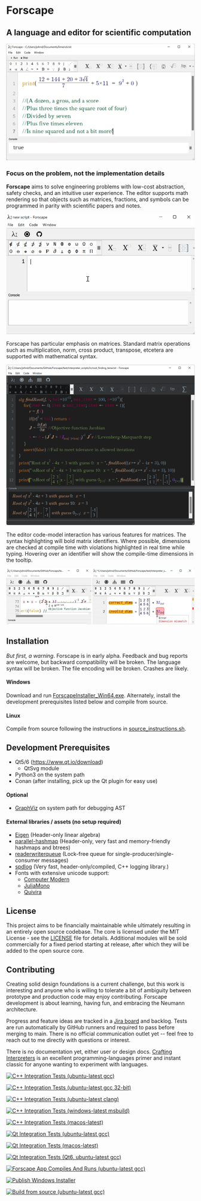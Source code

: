 # Forscape
## A language and editor for scientific computation

![alt text](doc/readme/limerick.png?raw=true "Forscape")

### Focus on the problem, not the implementation details

**Forscape** aims to solve engineering problems with low-cost abstraction, safety checks, and an intuitive user experience. The editor supports math rendering so that objects such as matrices, fractions, and symbols can be programmed in parity with scientific papers and notes.

![alt text](doc/readme/EditorInteraction.gif?raw=true "Editor interaction")

Forscape has particular emphasis on matrices. Standard matrix operations such as multiplication, norm, cross product, transpose, etcetera are supported with mathematical syntax.

![alt text](doc/readme/root_finding.png?raw=true "Forscape is designed around matrices")

The editor code-model interaction has various features for matrices. The syntax highlighting will bold matrix identifiers. Where possible, dimensions are checked at compile time with violations highlighted in real time while typing. Hovering over an identifier will show the compile-time dimensions in the tooltip.

![alt text](doc/readme/EditorMatrixFeatures.png?raw=true "The editor code-model interaction has various matrix features")

## Installation

*But first, a warning*. Forscape is in early alpha. Feedback and bug reports are welcome, but backward compatibility will be broken. The language syntax will be broken. The file encoding will be broken. Crashes are likely.

#### Windows

Download and run [ForscapeInstaller_Win64.exe](https://github.com/JohnDTill/Forscape/releases/download/pre-alpha-0.0.2/ForscapeInstaller_Win64.exe).
Alternately, install the development prerequisites listed below and compile from source.

#### Linux
Compile from source following the instructions in [source_instructions.sh](./.github/workflows/source_instructions.sh).

## Development Prerequisites

* Qt5/6 (https://www.qt.io/download)
  * QtSvg module
* Python3 on the system path
* Conan (after installing, pick up the Qt plugin for easy use)

#### Optional
* [GraphViz](https://graphviz.org/) on system path for debugging AST

#### External libraries / assets (no setup required)

* [Eigen](http://eigen.tuxfamily.org/index.php?title=Main_Page) (Header-only linear algebra)
* [parallel-hashmap](https://github.com/greg7mdp/parallel-hashmap) (Header-only, very fast and memory-friendly hashmaps and btrees)
* [readerwriterqueue](https://github.com/cameron314/readerwriterqueue) (Lock-free queue for single-producer/single-consumer messages)
* [spdlog](https://github.com/gabime/spdlog) (Very fast, header-only/compiled, C++ logging library.)
* Fonts with extensive unicode support:
  * [Computer Modern](https://www.fontsquirrel.com/fonts/computer-modern)
  * [JuliaMono](https://github.com/cormullion/juliamono)
  * [Quivira](http://quivira-font.com/)

## License

This project aims to be financially maintainable while ultimately resulting in an entirely open source codebase. The core is licensed under the MIT License - see the [LICENSE](LICENSE) file for details. Additional modules will be sold commercially for a fixed period starting at release, after which they will be added to the open source core.

## Contributing

Creating solid design foundations is a current challenge, but this work is interesting and anyone who is willing to tolerate a bit of ambiguity between prototype and production code may enjoy contributing. Forscape development is about learning, having fun, and embracing the Neumann architecture.

Progress and feature ideas are tracked in a [Jira board](https://forscape.atlassian.net/jira/software/c/projects/FOR/boards/1) and backlog. Tests are run automatically by GitHub runners and required to pass before merging to main. There is no official communication outlet yet -- feel free to reach out to me directly with questions or interest.

There is no documentation yet, either user or design docs. [Crafting Interpreters](http://www.craftinginterpreters.com/) is an excellent programming-languages primer and instant classic for anyone wanting to experiment with languages.

[![C++ Integration Tests (ubuntu-latest gcc)](https://github.com/JohnDTill/Forscape/actions/workflows/cpp_integration_tests.yml/badge.svg)](https://github.com/JohnDTill/Forscape/actions/workflows/cpp_integration_tests.yml)

[![C++ Integration Tests (ubuntu-latest gcc 32-bit)](https://github.com/JohnDTill/Forscape/actions/workflows/cpp_integration_tests_32bit.yml/badge.svg)](https://github.com/JohnDTill/Forscape/actions/workflows/cpp_integration_tests_32bit.yml)

[![C++ Integration Tests (ubuntu-latest clang)](https://github.com/JohnDTill/Forscape/actions/workflows/cpp_integration_tests_clang.yml/badge.svg)](https://github.com/JohnDTill/Forscape/actions/workflows/cpp_integration_tests_clang.yml)

[![C++ Integration Tests (windows-latest msbuild)](https://github.com/JohnDTill/Forscape/actions/workflows/cpp_integration_tests_win.yml/badge.svg)](https://github.com/JohnDTill/Forscape/actions/workflows/cpp_integration_tests_win.yml)

[![C++ Integration Tests (macos-latest)](https://github.com/JohnDTill/Forscape/actions/workflows/cpp_integration_tests_mac.yml/badge.svg)](https://github.com/JohnDTill/Forscape/actions/workflows/cpp_integration_tests_mac.yml)

[![Qt Integration Tests (ubuntu-latest gcc)](https://github.com/JohnDTill/Forscape/actions/workflows/qt_integration_tests.yml/badge.svg)](https://github.com/JohnDTill/Forscape/actions/workflows/qt_integration_tests.yml)

[![Qt Integration Tests (macos-latest)](https://github.com/JohnDTill/Forscape/actions/workflows/qt_integration_tests_mac.yml/badge.svg)](https://github.com/JohnDTill/Forscape/actions/workflows/qt_integration_tests_mac.yml)

[![Qt Integration Tests (Qt6, ubuntu-latest gcc)](https://github.com/JohnDTill/Forscape/actions/workflows/qt_integration_tests_qt6.yml/badge.svg)](https://github.com/JohnDTill/Forscape/actions/workflows/qt_integration_tests_qt6.yml)

[![Forscape App Compiles And Runs (ubuntu-latest gcc)](https://github.com/JohnDTill/Forscape/actions/workflows/app_compiles_and_runs.yml/badge.svg)](https://github.com/JohnDTill/Forscape/actions/workflows/app_compiles_and_runs.yml)

[![Publish Windows Installer](https://github.com/JohnDTill/Forscape/actions/workflows/promote_windows_installer.yml/badge.svg)](https://github.com/JohnDTill/Forscape/actions/workflows/promote_windows_installer.yml)

[![Build from source (ubuntu-latest gcc)](https://github.com/JohnDTill/Forscape/actions/workflows/source_instructions.yml/badge.svg)](https://github.com/JohnDTill/Forscape/actions/workflows/source_instructions.yml)

